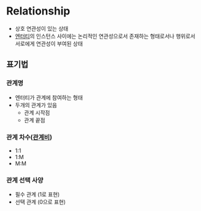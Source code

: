 # Relationship
- 상호 연관성이 있는 상태
- [엔터티](ComputerScience/DataBase/Entity.md)의 인스턴스 사이에는 
	논리적인 연관성으로서 존재하는 형태로서나 행위로서
	서로에게 연관성이 부여된 상태

## 표기법
### 관계명
- 엔터티가 관계에 참여하는 형태
- 두개의 관계가 있음
	- 관계 시작점
	- 관계 끝점

### 관계 차수([관계비](Cardinality.md))
- 1:1
- 1:M
- M:M

### 관계 선택 사양
- 필수 관계 (1로 표현)
- 선택 관계 (0으로 표현)